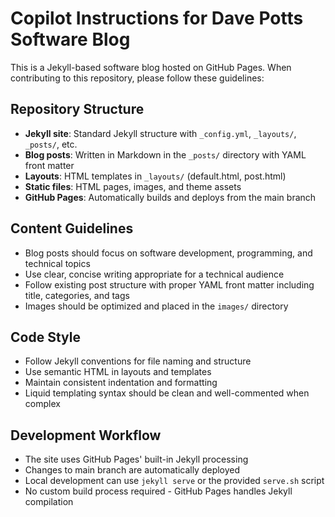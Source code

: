 # Copilot Instructions for Dave Potts Software Blog

This is a Jekyll-based software blog hosted on GitHub Pages. When contributing to this repository, please follow these guidelines:

## Repository Structure
- **Jekyll site**: Standard Jekyll structure with `_config.yml`, `_layouts/`, `_posts/`, etc.
- **Blog posts**: Written in Markdown in the `_posts/` directory with YAML front matter
- **Layouts**: HTML templates in `_layouts/` (default.html, post.html)
- **Static files**: HTML pages, images, and theme assets
- **GitHub Pages**: Automatically builds and deploys from the main branch

## Content Guidelines
- Blog posts should focus on software development, programming, and technical topics
- Use clear, concise writing appropriate for a technical audience
- Follow existing post structure with proper YAML front matter including title, categories, and tags
- Images should be optimized and placed in the `images/` directory

## Code Style
- Follow Jekyll conventions for file naming and structure
- Use semantic HTML in layouts and templates
- Maintain consistent indentation and formatting
- Liquid templating syntax should be clean and well-commented when complex

## Development Workflow
- The site uses GitHub Pages' built-in Jekyll processing
- Changes to main branch are automatically deployed
- Local development can use `jekyll serve` or the provided `serve.sh` script
- No custom build process required - GitHub Pages handles Jekyll compilation